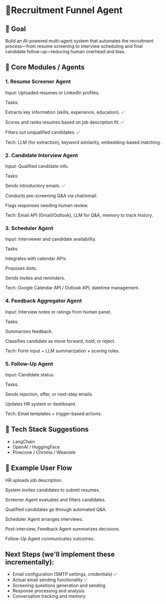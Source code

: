 # 💼Recruitment Funnel Agent
## 🧠 Goal
Build an AI-powered multi-agent system that automates the recruitment process—from resume screening to interview scheduling and final candidate follow-up—reducing human overhead and bias.

## 🔧 Core Modules / Agents
### 1. Resume Screener Agent
Input: Uploaded resumes or LinkedIn profiles.


Tasks:


Extracts key information (skills, experience, education). ✅


Scores and ranks resumes based on job description fit. ✅


Filters out unqualified candidates. ✅


Tech: LLM (for extraction), keyword similarity, embedding-based matching.


### 2. Candidate Interview Agent
Input: Qualified candidate info.


Tasks:


Sends introductory emails. ✅


Conducts pre-screening Q&A via chat/email.


Flags responses needing human review.


Tech: Email API (Gmail/Outlook), LLM for Q&A, memory to track history.



### 3. Scheduler Agent
Input: Interviewer and candidate availability.


Tasks:


Integrates with calendar APIs.


Proposes slots.


Sends invites and reminders.


Tech: Google Calendar API / Outlook API, datetime management.



### 4. Feedback Aggregator Agent
Input: Interview notes or ratings from human panel.


Tasks:


Summarizes feedback.


Classifies candidate as move forward, hold, or reject.


Tech: Form input + LLM summarization + scoring rules.



### 5. Follow-Up Agent
Input: Candidate status.


Tasks:


Sends rejection, offer, or next-step emails.


Updates HR system or dashboard.


Tech: Email templates + trigger-based actions.


## 🧰 Tech Stack Suggestions
* LangChain
* OpenAI / HuggingFace
* Pinecone / Chroma / Weaviate

## 🚀 Example User Flow
HR uploads job description.


System invites candidates to submit resumes.


Screener Agent evaluates and filters candidates.


Qualified candidates go through automated Q&A.


Scheduler Agent arranges interviews.


Post-interview, Feedback Agent summarizes decisions.


Follow-Up Agent communicates outcomes.

## Next Steps (we'll implement these incrementally):

* Email configuration (SMTP settings, credentials) ✅
* Actual email sending functionality ✅
* Screening questions generation and sending
* Response processing and analysis
* Conversation tracking and memory
